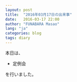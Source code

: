 ```yaml
---
layout: post
title:  "2016年03月17日の出来事"
date:   2016-03-17 22:00
author: "FUNABARA Masao"
lang: "ja"
categories: blog
tags: diary
---
```


本日は、

* 定例会

を行いました。
